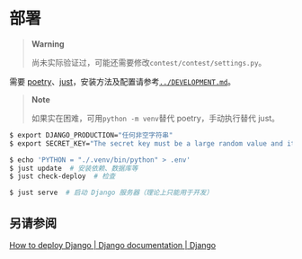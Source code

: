 # 部署

> **Warning**
>
> 尚未实际验证过，可能还需要修改`contest/contest/settings.py`。

需要 [poetry][]、[just][]，安装方法及配置请参考[`../DEVELOPMENT.md`](../DEVELOPMENT.md)。

> **Note**
>
> 如果实在困难，可用`python -m venv`替代 poetry，手动执行替代 just。

```bash
$ export DJANGO_PRODUCTION="任何非空字符串"
$ export SECRET_KEY="The secret key must be a large random value and it must be kept secret"

$ echo 'PYTHON = "./.venv/bin/python" > .env'
$ just update  # 安装依赖、数据库等
$ just check-deploy  # 检查

$ just serve  # 启动 Django 服务器（理论上只能用于开发）
```

## 另请参阅

[How to deploy Django | Django documentation | Django](https://docs.djangoproject.com/en/4.2/howto/deployment/)

[just]: https://just.systems
[poetry]: https://python-poetry.org
